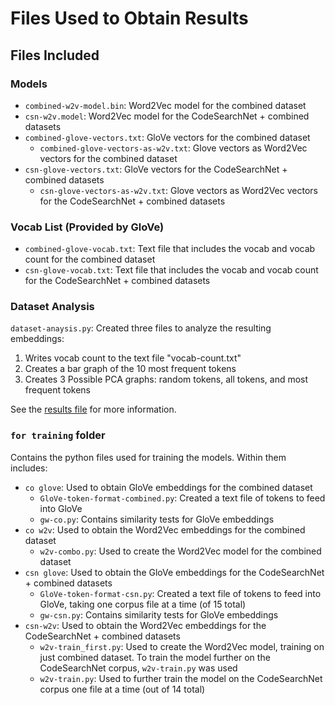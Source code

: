# Files Used to Obtain Results
## Files Included
### Models
- `combined-w2v-model.bin`: Word2Vec model for the combined dataset
- `csn-w2v.model`: Word2Vec model for the CodeSearchNet + combined datasets
- `combined-glove-vectors.txt`: GloVe vectors for the combined dataset
  - `combined-glove-vectors-as-w2v.txt`: Glove vectors as Word2Vec vectors for the combined dataset
- `csn-glove-vectors.txt`: GloVe vectors for the CodeSearchNet + combined datasets
  - `csn-glove-vectors-as-w2v.txt`: Glove vectors as Word2Vec vectors for the CodeSearchNet + combined datasets

### Vocab List (Provided by GloVe)
- `combined-glove-vocab.txt`: Text file that includes the vocab and vocab count for the combined dataset
- `csn-glove-vocab.txt`: Text file that includes the vocab and vocab count for the CodeSearchNet + combined datasets

### Dataset Analysis
`dataset-anaysis.py`: Created three files to analyze the resulting embeddings:

1. Writes vocab count to the text file "vocab-count.txt"
2. Creates a bar graph of the 10 most frequent tokens
3. Creates 3 Possible PCA graphs: random tokens, all tokens, and most frequent tokens

See the [results file](https://github.com/Sairamvinay/Code-Generation-Classification-QA/tree/Embeddings/code-embeddings/results) for more information.

### `for training` folder
Contains the python files used for training the models. Within them includes:
- `co glove`: Used to obtain GloVe embeddings for the combined dataset
  - `GloVe-token-format-combined.py`: Created a text file of tokens to feed into GloVe
  - `gw-co.py`: Contains similarity tests for GloVe embeddings
- `co w2v`: Used to obtain the Word2Vec embeddings for the combined dataset
  - `w2v-combo.py`: Used to create the Word2Vec model for the combined dataset
- `csn glove`: Used to obtain the GloVe embeddings for the CodeSearchNet + combined datasets
  - `GloVe-token-format-csn.py`: Created a text file of tokens to feed into GloVe, taking one corpus file at a time (of 15 total)
  - `gw-csn.py`: Contains similarity tests for GloVe embeddings
- `csn-w2v`: Used to obtain the Word2Vec embeddings for the CodeSearchNet + combined datasets
  - `w2v-train_first.py`: Used to create the Word2Vec model, training on just combined dataset. To train the model further on the CodeSearchNet corpus, `w2v-train.py` was used
  - `w2v-train.py`: Used to further train the model on the CodeSearchNet corpus one file at a time (out of 14 total)

